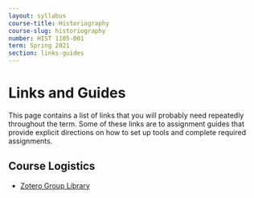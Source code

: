 ```yaml
---
layout: syllabus
course-title: Historiography
course-slug: historiography
number: HIST 1105-001
term: Spring 2021
section: links-guides
---
```



# Links and Guides
This page contains a list of links that you will probably need repeatedly throughout the term. Some of these links are to assignment guides that provide explicit directions on how to set up tools and complete required assignments.

## Course Logistics
- [Zotero Group Library]()
